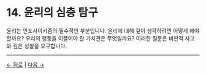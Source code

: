 # 14. 윤리의 심층 탐구

윤리는 인포사이키즘의 필수적인 부분입니다. 윤리에 대해 깊이 생각하려면 어떻게 해야 할까요? 우리의 행동을 이끌어야 할 가치관은 무엇일까요? 이러한 질문은 비판적 사고와 깊은 성찰을 요구합니다.

---
<div class="navigation-links">
<a href="../13_방법론과_인식론/" class="nav-link prev-link">← 뒤로</a> | <a href="../15_부록과_추가_읽을거리/" class="nav-link next-link">다음 →</a>
</div>
